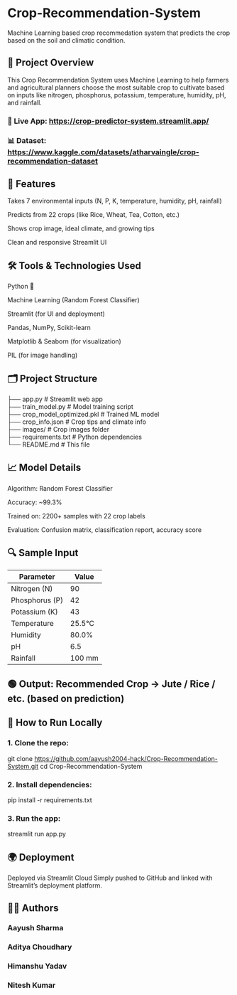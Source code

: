 # Crop-Recommendation-System

Machine Learning based crop recommedation system that  predicts the crop based on the soil and climatic condition.


## 📌 Project Overview
This Crop Recommendation System uses Machine Learning to help farmers and agricultural planners choose the most suitable crop to cultivate based on inputs like nitrogen, phosphorus, potassium, temperature, humidity, pH, and rainfall.

### 🔗 Live App: https://crop-predictor-system.streamlit.app/

### 📊 Dataset: https://www.kaggle.com/datasets/atharvaingle/crop-recommendation-dataset

## 🧠 Features
Takes 7 environmental inputs (N, P, K, temperature, humidity, pH, rainfall)

Predicts from 22 crops (like Rice, Wheat, Tea, Cotton, etc.)

Shows crop image, ideal climate, and growing tips

Clean and responsive Streamlit UI

## 🛠️ Tools & Technologies Used
Python 🐍

Machine Learning (Random Forest Classifier)

Streamlit (for UI and deployment)

Pandas, NumPy, Scikit-learn

Matplotlib & Seaborn (for visualization)

PIL (for image handling)

## 🗂️ Project Structure

├── app.py                      # Streamlit web app  
├── train_model.py              # Model training script  
├── crop_model_optimized.pkl    # Trained ML model  
├── crop_info.json              # Crop tips and climate info  
├── images/                     # Crop images folder  
├── requirements.txt            # Python dependencies  
└── README.md                   # This file  

## 📈 Model Details
Algorithm: Random Forest Classifier

Accuracy: ~99.3%

Trained on: 2200+ samples with 22 crop labels

Evaluation: Confusion matrix, classification report, accuracy score

## 🔍 Sample Input
| Parameter      | Value  |
| -------------- | ------ |
| Nitrogen (N)   | 90     |
| Phosphorus (P) | 42     |
| Potassium (K)  | 43     |
| Temperature    | 25.5°C |
| Humidity       | 80.0%  |
| pH             | 6.5    |
| Rainfall       | 100 mm |

## 🟢 Output: Recommended Crop → Jute / Rice / etc. (based on prediction)


## 🚀 How to Run Locally

### 1. Clone the repo:

git clone https://github.com/aayush2004-hack/Crop-Recommendation-System.git
cd Crop-Recommendation-System

### 2. Install dependencies:

pip install -r requirements.txt

### 3. Run the app:

streamlit run app.py

## 🌍 Deployment
Deployed via Streamlit Cloud
Simply pushed to GitHub and linked with Streamlit’s deployment platform.

## 👨‍💻 Authors
### Aayush Sharma

### Aditya Choudhary

### Himanshu Yadav

### Nitesh Kumar



